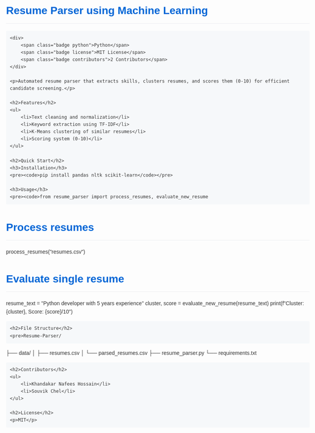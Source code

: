 <!DOCTYPE html>
<html>
<head>
    <meta charset="UTF-8">
    <title>Resume Parser</title>
    <style>
        body {
            font-family: Arial, sans-serif;
            line-height: 1.6;
            max-width: 800px;
            margin: 0 auto;
            padding: 20px;
            color: #333;
        }
        h1 {
            color: #0366d6;
            border-bottom: 1px solid #eaecef;
            padding-bottom: 10px;
        }
        h2 {
            color: #0366d6;
            margin-top: 25px;
        }
        code {
            background: #f6f8fa;
            padding: 2px 5px;
            border-radius: 3px;
            font-family: monospace;
        }
        pre {
            background: #f6f8fa;
            padding: 10px;
            border-radius: 3px;
            overflow: auto;
        }
        .badge {
            display: inline-block;
            padding: 3px 7px;
            border-radius: 3px;
            font-size: 14px;
            font-weight: bold;
            margin-right: 5px;
            color: white;
        }
        .python { background: #3776ab; }
        .license { background: #28a745; }
        .contributors { background: #e36209; }
    </style>
</head>
<body>
    <h1>Resume Parser using Machine Learning</h1>
    
    <div>
        <span class="badge python">Python</span>
        <span class="badge license">MIT License</span>
        <span class="badge contributors">2 Contributors</span>
    </div>
    
    <p>Automated resume parser that extracts skills, clusters resumes, and scores them (0-10) for efficient candidate screening.</p>
    
    <h2>Features</h2>
    <ul>
        <li>Text cleaning and normalization</li>
        <li>Keyword extraction using TF-IDF</li>
        <li>K-Means clustering of similar resumes</li>
        <li>Scoring system (0-10)</li>
    </ul>
    
    <h2>Quick Start</h2>
    <h3>Installation</h3>
    <pre><code>pip install pandas nltk scikit-learn</code></pre>
    
    <h3>Usage</h3>
    <pre><code>from resume_parser import process_resumes, evaluate_new_resume

# Process resumes
process_resumes("resumes.csv")

# Evaluate single resume
resume_text = "Python developer with 5 years experience"
cluster, score = evaluate_new_resume(resume_text)
print(f"Cluster: {cluster}, Score: {score}/10")</code></pre>
    
    <h2>File Structure</h2>
    <pre>Resume-Parser/
├── data/
│   ├── resumes.csv
│   └── parsed_resumes.csv
├── resume_parser.py
└── requirements.txt</pre>
    
    <h2>Contributors</h2>
    <ul>
        <li>Khandakar Nafees Hossain</li>
        <li>Souvik Chel</li>
    </ul>
    
    <h2>License</h2>
    <p>MIT</p>
</body>
</html>
